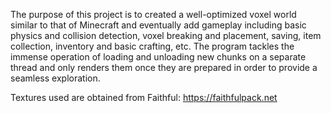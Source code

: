 The purpose of this project is to created a well-optimized voxel world similar to that of Minecraft 
and eventually add gameplay including basic physics and collision detection, voxel breaking and placement,
saving, item collection, inventory and basic crafting, etc. The program tackles the immense operation of loading
and unloading new chunks on a separate thread and only renders them once they are prepared in order to provide
a seamless exploration.

Textures used are obtained from Faithful: https://faithfulpack.net
